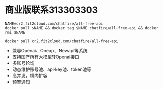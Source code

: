 # 商业版联系313303303

```
NAME=cr2.fit2cloud.com/chatfire/all-free-api
docker pull $NAME && docker tag $NAME chatfire/all-free-api && docker rmi $NAME

docker pull cr2.fit2cloud.com/chatfire/all-free-api
``` 

- 兼容Openai、Oneapi、Newapi等系统
- 支持国产所有大模型转Openai接口
- 多账号轮询
- 动态维护账号池、api-key池、token池等
- 高并发，横向扩容
- 预警通知




